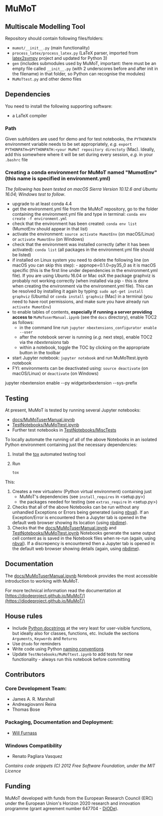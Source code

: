 # MuMoT
Multiscale Modelling Tool
---

Repository should contain following files/folders:

* `mumot/__init__.py` (main functionality)
* `process_latex/process_latex.py` (LaTeX parser, imported from [latex2sympy](https://github.com/augustt198/latex2sympy) project and updated for Python 3)
* `gen` (includes submodules used by MuMoT, important: there must be an empty file called `__init__.py` (with 2 underscores before and after init in the filename) in that folder, so Python can recognise the modules)
* `MuMoTtest.py` and other demo files

## Dependencies

You need to install the following supporting software:

* a LaTeX compiler

### Path

Given subfolders are used for demo and for test notebooks, the `PYTHONPATH` environment variable needs to be set appropriately, *e.g.* `export PYTHONPATH=$PYTHONPATH:<your MuMoT repository directoty` (Mac). Ideally, add this somewhere where it will be set during every session, *e.g.* in your `.bashrc` file

### Creating a conda environment for MuMoT named "MumotEnv" (this name is specified in environment.yml)

*The following has been tested on macOS Sierra Version 10.12.6 and Ubuntu 16.04; Windows test to follow*.

* upgrade to at least conda 4.4
* get the environment.yml file from the MuMoT repository, go to the folder containing the environment.yml file and type in terminal: `conda env create -f environment.yml`
* check that the environment has been created: `conda env list` (MumotEnv should appear in that list)
* activate the environment: `source activate MumotEnv` (on macOS/Linux) or `activate MumotEnv` (on Windows)
* check that the environment was installed correctly (after it has been activated): `conda list` (all packages in the environment.yml file should be listed)
* if installed on Linux system you need to delete the following line (on macOS you can skip this step): - appnope=0.1.0=py35_0 as it is macOS specific (this is the first line under dependencies in the environment.yml file). If you are using Ubuntu 16.04 or Mac osX the package graphviz is probably not working correctly (when installed via pip - this is done when creating the environment via the environment.yml file). This can be resolved by installing it again by typing: `sudo apt-get install graphviz` (Ubuntu) or `conda install graphviz` (Mac) in a terminal (you need to have root permissions, and make sure you have already run `activate MumotEnv`)
* to enable tables of contents, **especially if running a server providing access to** `MuMoTuserManual.ipynb` (see the `docs` directory), enable TOC2 as follows:
    * in the command line run `jupyter nbextensions_configurator enable --user`
    * after the notebook server is running (*e.g.* next step), enable TOC2 via the *nbextensions* tab
    * within a notebook, toggle the TOC by clicking on the appropriate button in the toolbar
* start Jupyter notebook: `jupyter notebook` and run MuMoTtest.ipynb notebook
* FYI: environments can be deactivated using: `source deactivate` (on macOS/Linux) or `deactivate` (on Windows)

jupyter nbextension enable --py widgetsnbextension --sys-prefix

## Testing

At present, MuMoT is tested by running several Jupyter notebooks:

* [docs/MuMoTuserManual.ipynb](docs/MuMoTuserManual.ipynb)
* [TestNotebooks/MuMoTtest.ipynb](TestNotebooks/MuMoTtest.ipynb)
* Further test notebooks in [TestNotebooks/MiscTests](TestNotebooks/MiscTests)

To locally automate the running of all of the above Notebooks in an isolated Python environment containing just the necessary dependencies:

 1. Install the [tox](https://tox.readthedocs.io/en/latest/) automated testing tool
 2. Run 

    ```sh
    tox
    ```

This:
 
 1. Creates a new virtualenv (Python virtual environment) containing just 
      * MuMoT's dependencies  (see `install_requires` in <setup.py>)
      * the packages needed for testing (see `extras_require` in <setup.py>)
 1. Checks that all of the above Notebooks can be run without any unhandled Exceptions or Errors being generated 
    (using [nbval](https://github.com/computationalmodelling/nbval)).
    If an Exception/Error is encountered then a Jupyter tab is opened in the default web browser showing its location 
    (using [nbdime](https://nbdime.readthedocs.io/en/stable/)).
 1. Checks that the [docs/MuMoTuserManual.ipynb](docs/MuMoTuserManual.ipynb) and [TestNotebooks/MuMoTtest.ipynb](TestNotebooks/MuMoTtest.ipynb) Notebooks 
    generate the same output cell content as is saved in the Notebook files when re-run 
    (again, using [nbval](https://github.com/computationalmodelling/nbval)).
    If a discrepency is encountered then a Jupyter tab is opened in the default web browser showing details 
    (again, using [nbdime](https://nbdime.readthedocs.io/en/stable/)).
    
## Documentation

The [docs/MuMoTuserManual.ipynb](docs/MuMoTuserManual.ipynb) Notebook provides the most accessible introduction to working with MuMoT.

For more technical information read the documentation at [https://diodeproject.github.io/MuMoT/](https://diodeproject.github.io/MuMoT/)

## House rules

* Include [Python docstrings](https://www.python.org/dev/peps/pep-0257/) at the very least for user-visible functions, but ideally also for classes, functions, etc. Include the sections `Arguments`, `Keywords` and `Returns`
* Use `@todo` for reminders
* Write code using Python [naming conventions](https://www.python.org/dev/peps/pep-0008/#naming-conventions)
* Update `TestNotebooks/MuMoTtest.ipynb` to add tests for new functionality - always run this notebook before committing

## Contributors

### Core Development Team:

* James A. R. Marshall
* Andreagiovanni Reina
* Thomas Bose

### Packaging, Documentation and Deployment:

* [Will Furnass](http://learningpatterns.me)

### Windows Compatibility

* Renato Pagliara Vasquez

*Contains code snippets (C) 2012 Free Software Foundation, under the MIT Licence*

## Funding

MuMoT developed with funds from the European Research Council (ERC) under the European Union's Horizon 2020 research and innovation programme (grant agreement number 647704 - [DiODe](http://diode.group.shef.ac.uk)).
